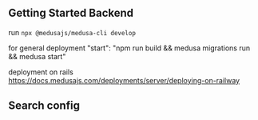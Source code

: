 ## Getting Started Backend

run `npx @medusajs/medusa-cli develop`

 <!-- empanadas.inc.service@gmail.com - Empanadasinc2024 -->

for general deployment
"start": "npm run build && medusa migrations run && medusa start"

deployment on rails
https://docs.medusajs.com/deployments/server/deploying-on-railway


## Search config

